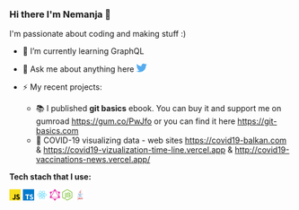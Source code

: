 ### Hi there I'm Nemanja 👋

I'm passionate about coding and making stuff :)

- 🌱 I’m currently learning GraphQL
- 💬 Ask me about anything here
  <a href="https://twitter.com/nemanjavasa" target="_blank">
  <img height="15" src="https://raw.githubusercontent.com/GoodbyePlanet/GoodbyePlanet/master/assets/twitter.svg" alt="Twitter"/>
  </a>

- ⚡ My recent projects:
    - 📚 I published **git basics** ebook. You can buy it and support me on gumroad https://gum.co/PwJfo or you can find it
      here https://git-basics.com
    - 🦠 COVID-19 visualizing data - web sites https://covid19-balkan.com & https://covid19-vizualization-time-line.vercel.app
      & http://covid19-vaccinations-news.vercel.app/

**Tech stach that I use:**

<code><img height="20" src="https://raw.githubusercontent.com/GoodbyePlanet/GoodbyePlanet/master/assets/javascript.svg"></code>
<code><img height="20" src="https://raw.githubusercontent.com/GoodbyePlanet/GoodbyePlanet/master/assets/typescript.svg"></code>
<code><img height="20" src="https://raw.githubusercontent.com/GoodbyePlanet/GoodbyePlanet/master/assets/react.png"></code>
<code><img height="20" src="https://raw.githubusercontent.com/GoodbyePlanet/GoodbyePlanet/master/assets/graphql.svg"></code>
<code><img height="20" src="https://raw.githubusercontent.com/GoodbyePlanet/GoodbyePlanet/master/assets/nodejs-icon.svg"></code>
<code><img height="20" src="https://raw.githubusercontent.com/GoodbyePlanet/GoodbyePlanet/master/assets/java.svg"></code>
